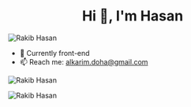 <h1 align="center">Hi 👋, I'm Hasan</h1>
<p align="left"> <img src="https://komarev.com/ghpvc/?username=me-rakib" alt="Rakib Hasan" /> </p>

<!-- - 🔭 I’m currently working on  -->
- 🌱 Currently front-end
- 📫 Reach me: alkarim.doha@gmail.com
<!-- - 😄 Pronouns: ... -->
<!-- - ⚡ Fun fact: ... -->
<!-- - 👯 I’m looking to collaborate on ... -->
<!-- - 🤔 I’m looking for help with ... -->
<!-- - 💬 Ask me about ... -->

<p><img align="center" src="https://github-readme-stats.vercel.app/api/top-langs/?username=me-rakib&layout=compact" alt="Rakib Hasan" /></p>
<p><img align="center" src="https://github-readme-stats.vercel.app/api?username=me-rakib&show_icons=true" alt="Rakib Hasan" /></p>

